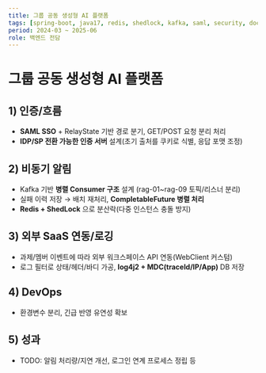 ```yaml
---
title: 그룹 공동 생성형 AI 플랫폼
tags: [spring-boot, java17, redis, shedlock, kafka, saml, security, docker, k8s, jenkins]
period: 2024-03 ~ 2025-06
role: 백엔드 전담
---
```


# 그룹 공동 생성형 AI 플랫폼

## 1) 인증/흐름
- **SAML SSO** + RelayState 기반 경로 분기, GET/POST 요청 분리 처리
- **IDP/SP 전환 가능한 인증 서버** 설계(초기 출처를 쿠키로 식별, 응답 포맷 조정)

## 2) 비동기 알림
- Kafka 기반 **병렬 Consumer 구조** 설계 (rag-01~rag-09 토픽/리스너 분리)
- 실패 이력 저장 → 배치 재처리, **CompletableFuture 병렬 처리**
- **Redis + ShedLock** 으로 분산락(다중 인스턴스 충돌 방지)

## 3) 외부 SaaS 연동/로깅
- 과제/멤버 이벤트에 따라 외부 워크스페이스 API 연동(WebClient 커스텀)
- 로그 필터로 상태/헤더/바디 가공, **log4j2 + MDC(traceId/IP/App)** DB 저장

## 4) DevOps
- 환경변수 분리, 긴급 반영 유연성 확보

## 5) 성과
- TODO: 알림 처리량/지연 개선, 로그인 연계 프로세스 정립 등